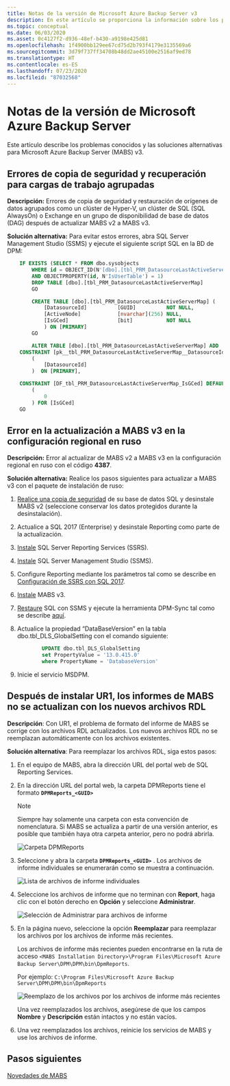 ```yaml
---
title: Notas de la versión de Microsoft Azure Backup Server v3
description: En este artículo se proporciona la información sobre los problemas conocidos y las soluciones alternativas para Microsoft Azure Backup Server (MABS) v3.
ms.topic: conceptual
ms.date: 06/03/2020
ms.asset: 0c4127f2-d936-48ef-b430-a9198e425d81
ms.openlocfilehash: 1f4900bb129ee67cd75d2b793f4179e3135569a6
ms.sourcegitcommit: 3d79f737ff34708b48dd2ae45100e2516af9ed78
ms.translationtype: HT
ms.contentlocale: es-ES
ms.lasthandoff: 07/23/2020
ms.locfileid: "87032568"
---
```

# <a name="release-notes-for-microsoft-azure-backup-server"></a>Notas de la versión de Microsoft Azure Backup Server

Este artículo describe los problemas conocidos y las soluciones alternativas para Microsoft Azure Backup Server (MABS) v3.

## <a name="backup-and-recovery-fails-for-clustered-workloads"></a>Errores de copia de seguridad y recuperación para cargas de trabajo agrupadas

**Descripción:** Errores de copia de seguridad y restauración de orígenes de datos agrupados como un clúster de Hyper-V, un clúster de SQL (SQL AlwaysOn) o Exchange en un grupo de disponibilidad de base de datos (DAG) después de actualizar MABS v2 a MABS v3.

**Solución alternativa:** Para evitar estos errores, abra SQL Server Management Studio (SSMS) y ejecute el siguiente script SQL en la BD de DPM:

```sql
    IF EXISTS (SELECT * FROM dbo.sysobjects
        WHERE id = OBJECT_ID(N'[dbo].[tbl_PRM_DatasourceLastActiveServerMap]')
        AND OBJECTPROPERTY(id, N'IsUserTable') = 1)
        DROP TABLE [dbo].[tbl_PRM_DatasourceLastActiveServerMap]
        GO

        CREATE TABLE [dbo].[tbl_PRM_DatasourceLastActiveServerMap] (
            [DatasourceId]          [GUID]          NOT NULL,
            [ActiveNode]            [nvarchar](256) NULL,
            [IsGCed]                [bit]           NOT NULL
            ) ON [PRIMARY]
        GO

        ALTER TABLE [dbo].[tbl_PRM_DatasourceLastActiveServerMap] ADD
    CONSTRAINT [pk__tbl_PRM_DatasourceLastActiveServerMap__DatasourceId] PRIMARY KEY NONCLUSTERED
        (
            [DatasourceId]
        )  ON [PRIMARY],

    CONSTRAINT [DF_tbl_PRM_DatasourceLastActiveServerMap_IsGCed] DEFAULT
        (
            0
        ) FOR [IsGCed]
    GO
```

## <a name="upgrade-to-mabs-v3-fails-in-russian-locale"></a>Error en la actualización a MABS v3 en la configuración regional en ruso

**Descripción:** Error al actualizar de MABS v2 a MABS v3 en la configuración regional en ruso con el código **4387**.

**Solución alternativa:** Realice los pasos siguientes para actualizar a MABS v3 con el paquete de instalación de ruso:

1. [Realice una copia de seguridad](/sql/relational-databases/backup-restore/create-a-full-database-backup-sql-server#SSMSProcedure) de su base de datos SQL y desinstale MABS v2 (seleccione conservar los datos protegidos durante la desinstalación).
2. Actualice a SQL 2017 (Enterprise) y desinstale Reporting como parte de la actualización.
3. [Instale](/sql/reporting-services/install-windows/install-reporting-services#install-your-report-server) SQL Server Reporting Services (SSRS).
4. [Instale](/sql/ssms/download-sql-server-management-studio-ssms) SQL Server Management Studio (SSMS).
5. Configure Reporting mediante los parámetros tal como se describe en [Configuración de SSRS con SQL 2017](./backup-azure-microsoft-azure-backup.md#upgrade-mabs).
6. [Instale](backup-azure-microsoft-azure-backup.md) MABS v3.
7. [Restaure](/sql/relational-databases/backup-restore/restore-a-database-backup-using-ssms) SQL con SSMS y ejecute la herramienta DPM-Sync tal como se describe [aquí](/system-center/dpm/back-up-the-dpm-server?view=sc-dpm-2019#using-dpmsync).
8. Actualice la propiedad “DataBaseVersion” en la tabla dbo.tbl_DLS_GlobalSetting con el comando siguiente:

    ```sql
            UPDATE dbo.tbl_DLS_GlobalSetting
            set PropertyValue = '13.0.415.0'
            where PropertyName = 'DatabaseVersion'
    ```

9. Inicie el servicio MSDPM.

## <a name="after-installing-ur1-the-mabs-reports-arent-updated-with-new-rdl-files"></a>Después de instalar UR1, los informes de MABS no se actualizan con los nuevos archivos RDL

**Descripción**: Con UR1, el problema de formato del informe de MABS se corrige con los archivos RDL actualizados. Los nuevos archivos RDL no se reemplazan automáticamente con los archivos existentes.

**Solución alternativa**: Para reemplazar los archivos RDL, siga estos pasos:

1. En el equipo de MABS, abra la dirección URL del portal web de SQL Reporting Services.
1. En la dirección URL del portal web, la carpeta DPMReports tiene el formato **`DPMReports_<GUID>`**

    >[!NOTE]
    >Siempre hay solamente una carpeta con esta convención de nomenclatura. Si MABS se actualiza a partir de una versión anterior, es posible que también haya otra carpeta anterior, pero no podrá abrirla.

    ![Carpeta DPMReports](./media/backup-mabs-release-notes-v3/dpm-reports-folder.png)

1. Seleccione y abra la carpeta **`DPMReports_<GUID>`** . Los archivos de informe individuales se enumerarán como se muestra a continuación.

    ![Lista de archivos de informe individuales](./media/backup-mabs-release-notes-v3/individual-report-files.png)

1. Seleccione los archivos de informe que no terminan con **Report**, haga clic con el botón derecho en **Opción** y seleccione **Administrar**.

    ![Selección de Administrar para archivos de informe](./media/backup-mabs-release-notes-v3/manage-files.png)

1. En la página nuevo, seleccione la opción **Reemplazar** para reemplazar los archivos por los archivos de informe más recientes.

    Los archivos de informe más recientes pueden encontrarse en la ruta de acceso `<MABS Installation Directory>\Program Files\Microsoft Azure Backup Server\DPM\DPM\bin\DpmReports`.

    Por ejemplo: `C:\Program Files\Microsoft Azure Backup Server\DPM\DPM\bin\DpmReports`

    ![Reemplazo de los archivos por los archivos de informe más recientes](./media/backup-mabs-release-notes-v3/replace-files.png)

    Una vez reemplazados los archivos, asegúrese de que los campos **Nombre** y **Descripción** están intactos y no están vacíos.

1. Una vez reemplazados los archivos, reinicie los servicios de MABS y use los archivos de informe.

## <a name="next-steps"></a>Pasos siguientes

[Novedades de MABS](backup-mabs-whats-new-mabs.md)
